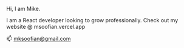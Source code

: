 Hi, I am Mike. 

I am a React developer looking to grow professionally. 
Check out my website @ msoofian.vercel.app

📫 mksoofian@gmail.com

